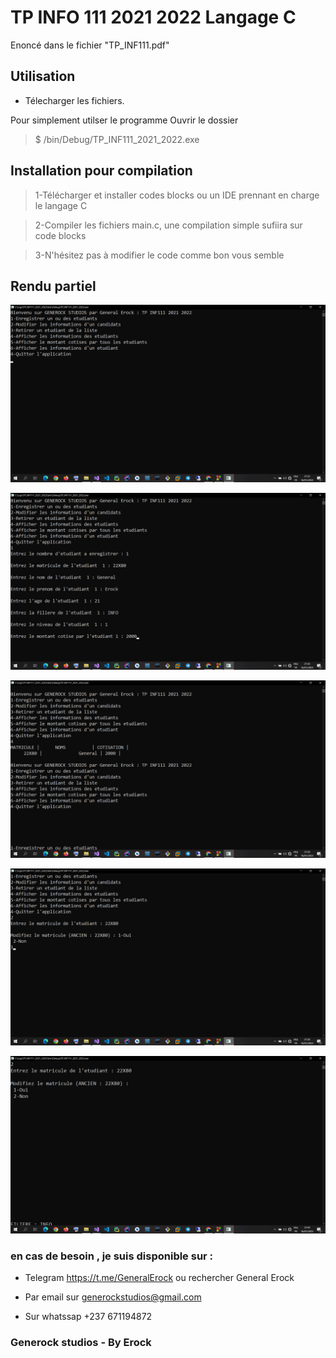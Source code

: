 # TP INFO 111 2021 2022 Langage C
Enoncé dans le fichier "TP_INF111.pdf"

## Utilisation
- Télecharger les fichiers.

Pour simplement utilser le programme Ouvrir le dossier
 
 > $ /bin/Debug/TP_INF111_2021_2022.exe


## Installation pour compilation
> 1-Télécharger et installer codes blocks ou un IDE prennant en charge le langage C

> 2-Compiler les fichiers main.c, une compilation simple sufiira sur code blocks

> 3-N'hésitez pas à modifier le code comme bon vous semble



## Rendu partiel
![This is an image](/images/1.png)

![This is an image](/images/2.png)

![This is an image](/images/3.png)

![This is an image](/images/4.png)

![This is an image](/images/5.png)

### en cas de besoin , je suis disponible sur :
- Telegram https://t.me/GeneralErock ou rechercher General Erock

- Par email sur generockstudios@gmail.com

- Sur whatssap +237 671194872
### Generock studios - By Erock
